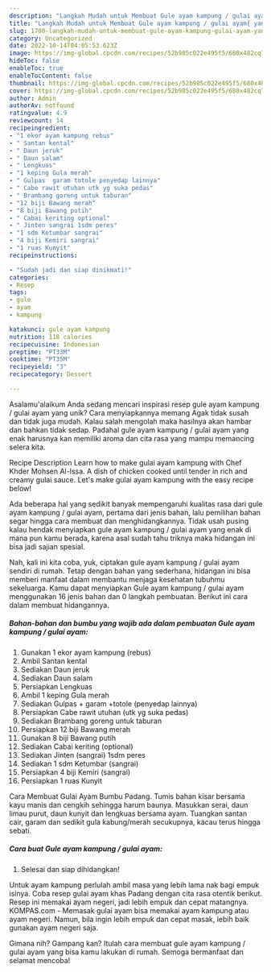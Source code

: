 ```yaml
---
description: "Langkah Mudah untuk Membuat Gule ayam kampung / gulai ayam{ yang Lezat"
title: "Langkah Mudah untuk Membuat Gule ayam kampung / gulai ayam{ yang Lezat"
slug: 1700-langkah-mudah-untuk-membuat-gule-ayam-kampung-gulai-ayam-yang-lezat
category: Uncategorized
date: 2022-10-14T04:05:53.623Z
image: https://img-global.cpcdn.com/recipes/52b985c022e495f5/680x482cq70/gule-ayam-kampung-gulai-ayam-foto-resep-utama.jpg
hideToc: false
enableToc: true
enableTocContent: false
thumbnail: https://img-global.cpcdn.com/recipes/52b985c022e495f5/680x482cq70/gule-ayam-kampung-gulai-ayam-foto-resep-utama.jpg
cover: https://img-global.cpcdn.com/recipes/52b985c022e495f5/680x482cq70/gule-ayam-kampung-gulai-ayam-foto-resep-utama.jpg
author: Admin
authorAv: notfound
ratingvalue: 4.9
reviewcount: 14
recipeingredient:
- "1 ekor ayam kampung rebus"
- " Santan kental"
- " Daun jeruk"
- " Daun salam"
- " Lengkuas"
- "1 keping Gula merah"
- " Gulpas  garam totole penyedap lainnya"
- " Cabe rawit utuhan utk yg suka pedas"
- " Brambang goreng untuk taburan"
- "12 biji Bawang merah"
- "8 biji Bawang putih"
- " Cabai keriting optional"
- " Jinten sangrai 1sdm peres"
- "1 sdm Ketumbar sangrai"
- "4 biji Kemiri sangrai"
- "1 ruas Kunyit"
recipeinstructions:

- "Sudah jadi dan siap dinikmati!"
categories:
- Resep
tags:
- gule
- ayam
- kampung

katakunci: gule ayam kampung 
nutrition: 118 calories
recipecuisine: Indonesian
preptime: "PT33M"
cooktime: "PT35M"
recipeyield: "3"
recipecategory: Dessert

---
```



Asalamu'alaikum Anda sedang mencari inspirasi resep gule ayam kampung / gulai ayam yang unik? Cara menyiapkannya memang Agak tidak susah dan tidak juga mudah. Kalau salah mengolah maka hasilnya akan hambar dan bahkan tidak sedap. Padahal gule ayam kampung / gulai ayam yang enak harusnya kan memiliki aroma dan cita rasa yang mampu memancing selera kita.


Recipe Description Learn how to make gulai ayam kampung with Chef Khder Mohsen Al-Issa. A dish of chicken cooked until tender in rich and creamy gulai sauce. Let&#39;s make gulai ayam kampung with the easy recipe below!

Ada beberapa hal yang sedikit banyak mempengaruhi kualitas rasa dari gule ayam kampung / gulai ayam, pertama dari jenis bahan, lalu pemilihan bahan segar hingga cara membuat dan menghidangkannya. Tidak usah pusing kalau hendak menyiapkan gule ayam kampung / gulai ayam yang enak di mana pun kamu berada, karena asal sudah tahu triknya maka hidangan ini bisa jadi sajian spesial.


Nah, kali ini kita coba, yuk, ciptakan gule ayam kampung / gulai ayam sendiri di rumah. Tetap dengan bahan yang sederhana, hidangan ini bisa memberi manfaat dalam membantu menjaga kesehatan tubuhmu sekeluarga. Kamu dapat menyiapkan Gule ayam kampung / gulai ayam menggunakan 16 jenis bahan dan 0 langkah pembuatan. Berikut ini cara dalam membuat hidangannya.

<!--inarticleads1-->

##### Bahan-bahan dan bumbu yang wajib ada dalam pembuatan Gule ayam kampung / gulai ayam:

1. Gunakan 1 ekor ayam kampung (rebus)
1. Ambil  Santan kental
1. Sediakan  Daun jeruk
1. Sediakan  Daun salam
1. Persiapkan  Lengkuas
1. Ambil 1 keping Gula merah
1. Sediakan  Gulpas + garam +totole (penyedap lainnya)
1. Persiapkan  Cabe rawit utuhan (utk yg suka pedas)
1. Sediakan  Brambang goreng untuk taburan
1. Persiapkan 12 biji Bawang merah
1. Gunakan 8 biji Bawang putih
1. Sediakan  Cabai keriting (optional)
1. Sediakan  Jinten (sangrai) 1sdm peres
1. Sediakan 1 sdm Ketumbar (sangrai)
1. Persiapkan 4 biji Kemiri (sangrai)
1. Persiapkan 1 ruas Kunyit


Cara Membuat Gulai Ayam Bumbu Padang. Tumis bahan kisar bersama kayu manis dan cengkih sehingga harum baunya. Masukkan serai, daun limau purut, daun kunyit dan lengkuas bersama ayam. Tuangkan santan cair, garam dan sedikit gula kabung/merah secukupnya, kacau terus hingga sebati. 

<!--inarticleads2-->

##### Cara buat Gule ayam kampung / gulai ayam:


1. Selesai dan siap dihidangkan!

Untuk ayam kampung perlulah ambil masa yang lebih lama nak bagi empuk isinya. Coba resep gulai ayam khas Padang dengan cita rasa otentik berikut. Resep ini memakai ayam negeri, jadi lebih empuk dan cepat matangnya. KOMPAS.com - Memasak gulai ayam bisa memakai ayam kampung atau ayam negeri. Namun, bila ingin lebih empuk dan cepat masak, lebih baik gunakan ayam negeri saja. 

Gimana nih? Gampang kan? Itulah cara membuat gule ayam kampung / gulai ayam yang bisa kamu lakukan di rumah. Semoga bermanfaat dan selamat mencoba!
